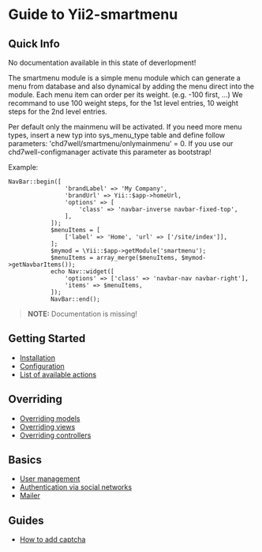Guide to Yii2-smartmenu
==================

Quick Info
---------------
No documentation available in this state of deverlopment! 

The smartmenu module is a simple menu module which can generate a menu from database and also dynamical by adding the menu direct into the module. 
Each menu item can order per its weight. (e.g. -100 first, ...) We recommand to use 100 weight steps, for the 1st level entries, 10 weight steps for the 2nd level entries. 

Per default only the mainmenu will be activated. If you need more menu types, insert a new typ into sys_menu_type table and define follow parameters:
'chd7well/smartmenu/onlymainmenu' = 0.
If you use our chd7well-configmanager activate this parameter as bootstrap!


Example:
```
NavBar::begin([
                'brandLabel' => 'My Company',
                'brandUrl' => Yii::$app->homeUrl,
                'options' => [
                    'class' => 'navbar-inverse navbar-fixed-top',
                ],
            ]);
            $menuItems = [
                ['label' => 'Home', 'url' => ['/site/index']],
            ];
            $mymod = \Yii::$app->getModule('smartmenu');
            $menuItems = array_merge($menuItems, $mymod->getNavbarItems());
            echo Nav::widget([
                'options' => ['class' => 'navbar-nav navbar-right'],
                'items' => $menuItems,
            ]);
            NavBar::end();
```
> **NOTE:** Documentation is missing!

Getting Started
---------------

- [Installation](installation.md)
- [Configuration](configuration.md)
- [List of available actions](available-actions.md)

Overriding
----------

- [Overriding models](overriding-models.md)
- [Overriding views](overriding-views.md)
- [Overriding controllers](overriding-controllers.md)

Basics
------

- [User management](user-management.md)
- [Authentication via social networks](social-auth.md)
- [Mailer](mailer.md)

Guides
------

- [How to add captcha](adding-captcha.md)
